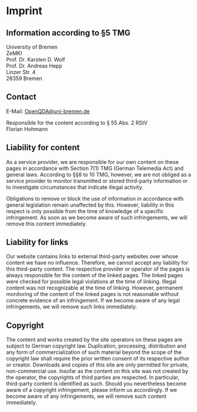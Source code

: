 # Imprint
## Information according to §5 TMG

University of Bremen <br />
ZeMKI <br />
Prof. Dr. Karsten D. Wolf <br />
Prof. Dr. Andreas Hepp <br />
Linzer Str. 4 <br />
28359 Bremen

## Contact

E-Mail: OpenQDA@uni-bremen.de

Responsible for the content according to § 55 Abs. 2 RStV <br />
Florian Hohmann

## Liability for content
As a service provider, we are responsible for our own content on these pages in accordance with Section 7(1) TMG (German Telemedia Act) and general laws. According to §§8 to 10 TMG, however, we are not obliged as a service provider to monitor transmitted or stored third-party information or to investigate circumstances that indicate illegal activity.

Obligations to remove or block the use of information in accordance with general legislation remain unaffected by this. However, liability in this respect is only possible from the time of knowledge of a specific infringement. As soon as we become aware of such infringements, we will remove this content immediately.

## Liability for links
Our website contains links to external third-party websites over whose content we have no influence. Therefore, we cannot accept any liability for this third-party content. The respective provider or operator of the pages is always responsible for the content of the linked pages. The linked pages were checked for possible legal violations at the time of linking. Illegal content was not recognizable at the time of linking. However, permanent monitoring of the content of the linked pages is not reasonable without concrete evidence of an infringement. If we become aware of any legal infringements, we will remove such links immediately.

## Copyright
The content and works created by the site operators on these pages are subject to German copyright law. Duplication, processing, distribution and any form of commercialization of such material beyond the scope of the copyright law shall require the prior written consent of its respective author or creator. Downloads and copies of this site are only permitted for private, non-commercial use. Insofar as the content on this site was not created by the operator, the copyrights of third parties are respected. In particular, third-party content is identified as such. Should you nevertheless become aware of a copyright infringement, please inform us accordingly. If we become aware of any infringements, we will remove such content immediately.
